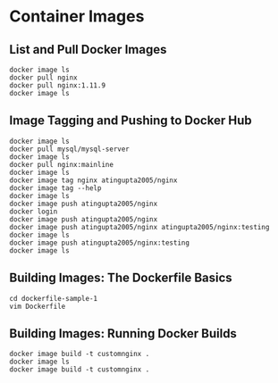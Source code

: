 # Container Images
##  List and Pull Docker Images
```
docker image ls
docker pull nginx
docker pull nginx:1.11.9
docker image ls
```

## Image Tagging and Pushing to Docker Hub
```
docker image ls
docker pull mysql/mysql-server
docker image ls
docker pull nginx:mainline
docker image ls
docker image tag nginx atingupta2005/nginx
docker image tag --help
docker image ls
docker image push atingupta2005/nginx
docker login
docker image push atingupta2005/nginx
docker image push atingupta2005/nginx atingupta2005/nginx:testing
docker image ls
docker image push atingupta2005/nginx:testing
docker image ls
```

## Building Images: The Dockerfile Basics
```
cd dockerfile-sample-1
vim Dockerfile
```

## Building Images: Running Docker Builds
```
docker image build -t customnginx .
docker image ls
docker image build -t customnginx .
```

